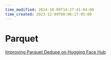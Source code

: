 ```yaml
---
time_modified: 2024-10-09T14:27:41-04:00
time_created: 2023-12-09T00:06:17-05:00
---
```

# Parquet



[Improving Parquet Dedupe on Hugging Face Hub](https://huggingface.co/blog/improve_parquet_dedupe)